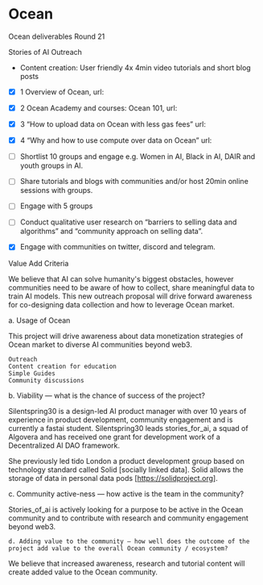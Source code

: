 # Ocean
Ocean deliverables Round 21

Stories of AI Outreach

   - Content creation: User friendly 4x 4min video tutorials and short blog posts
   - [x] 1 Overview of Ocean, url:
   - [x] 2 Ocean Academy and courses: Ocean 101, url:
   - [x] 3 “How to upload data on Ocean with less gas fees” url:
   - [x] 4 “Why and how to use compute over data on Ocean” url:
   - [ ] Shortlist 10 groups and engage e.g. Women in AI, Black in AI, DAIR and youth groups in AI.
   - [ ] Share tutorials and blogs with communities and/or host 20min online sessions with groups.
   - [ ] Engage with 5 groups
   - [ ] Conduct qualitative user research on “barriers to selling data and algorithms” and “community approach on selling data”.
   - [x] Engage with communities on twitter, discord and telegram.


Value Add Criteria

We believe that AI can solve humanity's biggest obstacles, however communities need to be aware of how to collect, share meaningful data to train AI models. This new outreach proposal will drive forward awareness for co-designing data collection and how to leverage Ocean market.


a. Usage of Ocean

This project will drive awareness about data monetization strategies of Ocean market to diverse AI communities beyond web3.


    Outreach
    Content creation for education
    Simple Guides
    Community discussions


b. Viability — what is the chance of success of the project?

Silentspring30 is a design-led AI product manager with over 10 years of experience in product development, community engagement and is currently a fastai student. Silentspring30 leads stories_for_ai, a squad of Algovera and has received one grant for development work of a Decentralized AI DAO framework. 


She previously led tido London a product development group based on technology standard called Solid [socially linked data]. Solid allows the storage of data in personal data pods [https://solidproject.org].


c. Community active-ness — how active is the team in the community?

Stories_of_ai is actively looking for a purpose to be active in the Ocean community and to contribute with research and community engagement beyond web3.

    d. Adding value to the community — how well does the outcome of the project add value to the overall Ocean community / ecosystem? 


We believe that increased awareness, research and tutorial content will create added value to the Ocean community.

